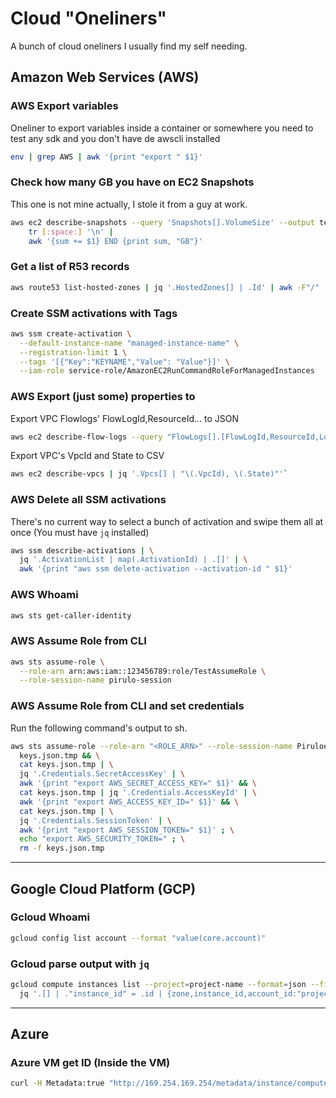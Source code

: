 # Cloud "Oneliners"

A bunch of cloud oneliners I usually find my self needing.

## Amazon Web Services (AWS)

### AWS Export variables

Oneliner to export variables inside a container or somewhere you need to test any sdk and you don't have de awscli installed

```bash
env | grep AWS | awk '{print "export " $1}'
```

### Check how many GB you have on EC2 Snapshots

This one is not mine actually, I stole it from a guy at work.

```bash
aws ec2 describe-snapshots --query 'Snapshots[].VolumeSize' --output text |
	tr [:space:] '\n' |
	awk '{sum += $1} END {print sum, "GB"}'
```

### Get a list of R53 records

```bash
aws route53 list-hosted-zones | jq '.HostedZones[] | .Id' | awk -F"/" '{print $3}' | tr -d '"' | xargs -I{} aws route53 list-resource-record-sets --hosted-zone-id {} --query "ResourceRecordSets[?Type == 'A']" | jq '.[] .Name' | tr -d '\"' | sed 's/.$//'
```

### Create SSM activations with Tags

```bash
aws ssm create-activation \
  --default-instance-name "managed-instance-name" \
  --registration-limit 1 \
  --tags '[{"Key":"KEYNAME","Value": "Value"}]' \
  --iam-role service-role/AmazonEC2RunCommandRoleForManagedInstances
```

### AWS Export (just some) <Service> properties to <FORMAT>


Export VPC Flowlogs' FlowLogId,ResourceId... to JSON
```bash
aws ec2 describe-flow-logs --query "FlowLogs[].[FlowLogId,ResourceId,LogFormat]" 
```

Export VPC's VpcId and State to CSV
```bash
aws ec2 describe-vpcs | jq '.Vpcs[] | "\(.VpcId), \(.State)"'`
```

### AWS Delete all SSM activations

There's no current way to select a bunch of activation and swipe them all at once (You must have `jq` installed)

```bash
aws ssm describe-activations | \
  jq '.ActivationList | map(.ActivationId) | .[]' | \
  awk '{print "aws ssm delete-activation --activation-id " $1}'
```

### AWS Whoami

```bash
aws sts get-caller-identity
```

### AWS Assume Role from CLI

```bash
aws sts assume-role \
  --role-arn arn:aws:iam::123456789:role/TestAssumeRole \
  --role-session-name pirulo-session
```

### AWS Assume Role from CLI and set credentials

Run the following command's output to sh.

```bash
aws sts assume-role --role-arn "<ROLE_ARN>" --role-session-name PiruloeSssion > \
  keys.json.tmp && \
  cat keys.json.tmp | \
  jq '.Credentials.SecretAccessKey' | \
  awk '{print "export AWS_SECRET_ACCESS_KEY=" $1}' && \
  cat keys.json.tmp | jq '.Credentials.AccessKeyId' | \
  awk '{print "export AWS_ACCESS_KEY_ID=" $1}' && \
  cat keys.json.tmp | \
  jq '.Credentials.SessionToken' | \
  awk '{print "export AWS_SESSION_TOKEN=" $1}' ; \
  echo "export AWS_SECURITY_TOKEN=" ; \
  rm -f keys.json.tmp
```

--- 
## Google Cloud Platform (GCP)

### Gcloud Whoami

```bash
gcloud config list account --format "value(core.account)"
```

### Gcloud parse output with `jq`

```bash
gcloud compute instances list --project=project-name --format=json --filter="creationTimestamp>2020-09-03" | \
  jq '.[] | ."instance_id" = .id | {zone,instance_id,account_id:"project-name",cloud_provider:"GCP"}'
```

--- 
## Azure

### Azure VM get ID (Inside the VM)

``` bash
curl -H Metadata:true "http://169.254.169.254/metadata/instance/compute/vmId?api-version=2017-08-01&format=text"
```
